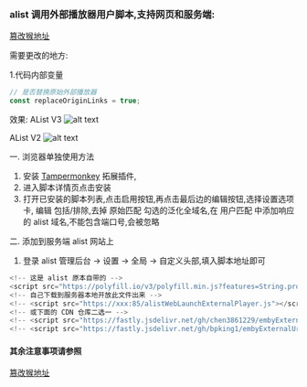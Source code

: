 ### alist 调用外部播放器用户脚本,支持网页和服务端:

[篡改猴地址](https://greasyfork.org/zh-CN/scripts/494829)

需要更改的地方:

1.代码内部变量
````js
// 是否替换原始外部播放器
const replaceOriginLinks = true;
````

效果:
AList V3
![alt text](aabd331039262d2c073ea52dc51c5d24.png)

AList V2
![alt text](image.png)

一. 浏览器单独使用方法

1. 安装 [Tampermonkey](https://www.tampermonkey.net) 拓展插件,
2. 进入脚本详情页点击安装
3. 打开已安装的脚本列表,点击启用按钮,再点击最后边的编辑按钮,选择设置选项卡,
编辑 包括/排除,去掉 原始匹配 勾选的泛化全域名,在 用户匹配 中添加响应的 alist 域名,不能包含端口号,会被忽略

二. 添加到服务端 alist 网站上

1. 登录 alist 管理后台 -> 设置 -> 全局 -> 自定义头部,填入脚本地址即可
````js
<!-- 这是 alist 原本自带的 -->
<script src="https://polyfill.io/v3/polyfill.min.js?features=String.prototype.replaceAll"></script>
<!-- 自己下载到服务器本地开放此文件出来 -->
<!-- <script src="https://xxx:85/alistWebLaunchExternalPlayer.js"></script> -->
<!-- 或下面的 CDN 仓库二选一 -->
<!-- <script src="https://fastly.jsdelivr.net/gh/chen3861229/embyExternalUrl@main/embyWebAddExternalUrl/alistWebLaunchExternalPlayer.js"></script> -->
<!-- <script src="https://fastly.jsdelivr.net/gh/bpking1/embyExternalUrl@main/embyWebAddExternalUrl/alistWebLaunchExternalPlayer.js"></script> -->
````

#### 其余注意事项请参照
[篡改猴地址](https://greasyfork.org/en/scripts/459297-embylaunchpotplayer)
